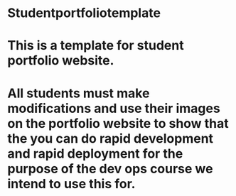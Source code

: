 # Studentportfoliotemplate

# This is a template for student portfolio website.

# All students must make modifications and use their images on the portfolio website to show that the you can do rapid development and rapid deployment for the purpose of the dev ops course we intend to use this for.